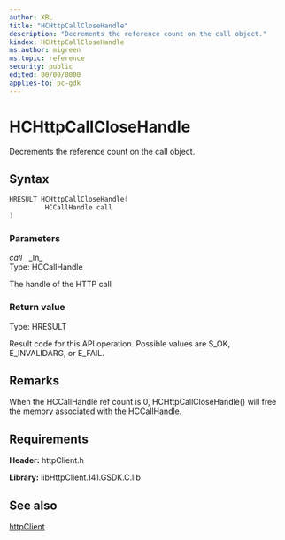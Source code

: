 ```yaml
---
author: XBL
title: "HCHttpCallCloseHandle"
description: "Decrements the reference count on the call object."
kindex: HCHttpCallCloseHandle
ms.author: migreen
ms.topic: reference
security: public
edited: 00/00/0000
applies-to: pc-gdk
---
```


# HCHttpCallCloseHandle  

Decrements the reference count on the call object.  

## Syntax  
  
```cpp
HRESULT HCHttpCallCloseHandle(  
         HCCallHandle call  
)  
```  
  
### Parameters  
  
*call* &nbsp;&nbsp;\_In\_  
Type: HCCallHandle  
  
The handle of the HTTP call  
  
  
### Return value  
Type: HRESULT
  
Result code for this API operation. Possible values are S_OK, E_INVALIDARG, or E_FAIL.
  
## Remarks  
  
When the HCCallHandle ref count is 0, HCHttpCallCloseHandle() will free the memory associated with the HCCallHandle.
  
## Requirements  
  
**Header:** httpClient.h
  
**Library:** libHttpClient.141.GSDK.C.lib
  
## See also  
[httpClient](../httpclient_members.md)  
  
  
